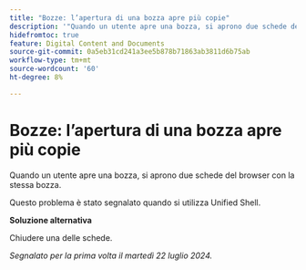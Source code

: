 ```yaml
---
title: "Bozze: l’apertura di una bozza apre più copie"
description: '"Quando un utente apre una bozza, si aprono due schede del browser con la stessa bozza. ”'
hidefromtoc: true
feature: Digital Content and Documents
source-git-commit: 0a5eb31cd241a3ee5b878b71863ab3811d6b75ab
workflow-type: tm+mt
source-wordcount: '60'
ht-degree: 8%

---
```



# Bozze: l’apertura di una bozza apre più copie

Quando un utente apre una bozza, si aprono due schede del browser con la stessa bozza.

Questo problema è stato segnalato quando si utilizza Unified Shell.

**Soluzione alternativa**

Chiudere una delle schede.

_Segnalato per la prima volta il martedì 22 luglio 2024._
